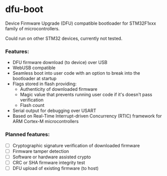 # dfu-boot
Device Firmware Upgrade (DFU) compatible bootloader for STM32F1xxx family of microcontrollers.

Could run on other STM32 devices, currently not tested.

### Features:
- DFU firmware download (to device) over USB
- WebUSB compatible
- Seamless boot into user code with an option to break into the bootloader at startup
- Flags stored in flash providing:
  - Authenticity of downloaded firmware
  - Magic value that prevents running user code if it's doesn't pass verification
  - Flash count
- Serial output for debugging over USART
- Based on Real-Time Interrupt-driven Concurrency (RTIC) framework for ARM Cortex-M microcontrollers

### Planned features:
- [ ] Cryptographic signature verification of downloaded firmware
- [ ] Firmware tamper detection
- [ ] Software or hardware assisted crypto
- [ ] CRC or SHA firmware integrity test
- [ ] DFU upload of existing firmware (to host)
